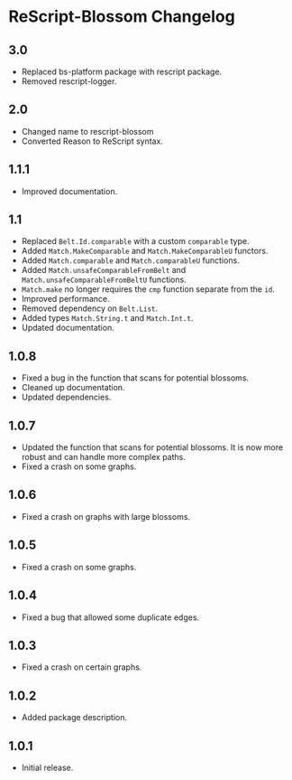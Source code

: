 # ReScript-Blossom Changelog

## 3.0

- Replaced bs-platform package with rescript package.
- Removed rescript-logger.

## 2.0

- Changed name to rescript-blossom
- Converted Reason to ReScript syntax.

## 1.1.1
- Improved documentation.

## 1.1
- Replaced `Belt.Id.comparable` with a custom `comparable` type.
- Added `Match.MakeComparable` and `Match.MakeComparableU` functors.
- Added `Match.comparable` and `Match.comparableU` functions.
- Added `Match.unsafeComparableFromBelt` and `Match.unsafeComparableFromBeltU`
  functions.
- `Match.make` no longer requires the `cmp` function separate from the `id`.
- Improved performance.
- Removed dependency on `Belt.List`.
- Added types `Match.String.t` and `Match.Int.t`.
- Updated documentation.

## 1.0.8

- Fixed a bug in the function that scans for potential blossoms.
- Cleaned up documentation.
- Updated dependencies.

## 1.0.7

- Updated the function that scans for potential blossoms. It is now more robust 
  and can handle more complex paths.
- Fixed a crash on some graphs.

## 1.0.6

- Fixed a crash on graphs with large blossoms.

## 1.0.5

- Fixed a crash on some graphs.

## 1.0.4

- Fixed a bug that allowed some duplicate edges.

## 1.0.3

- Fixed a crash on certain graphs.

## 1.0.2

- Added package description.

## 1.0.1

- Initial release.

